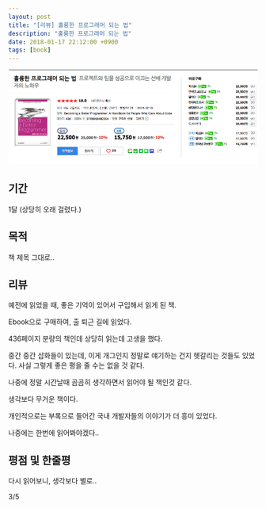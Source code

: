 ```yaml
---
layout: post
title: "[리뷰] 훌륭한 프로그래머 되는 법"
description: "훌륭한 프로그래머 되는 법"
date: 2018-01-17 22:12:00 +0900
tags: [book]
---
```


![book image](/images/book/10.png)

## 기간

1달 (상당히 오래 걸렸다.)

## 목적

책 제목 그대로..

## 리뷰

예전에 읽었을 때, 좋은 기억이 있어서 구입해서 읽게 된 책.

Ebook으로 구매하여, 출 퇴근 길에 읽었다. 

436페이지 분량의 책인데 상당히 읽는데 고생을 했다.

중간 중간 삽화들이 있는데, 이게 개그인지 정말로 얘기하는 건지 헷갈리는 것들도 있었다. 사실 그렇게 좋은 평을 줄 수는 없을 것 같다.

나중에 정말 시간날때 곰곰히 생각하면서 읽어야 될 책인것 같다.

생각보다 무거운 책이다.

개인적으로는 부록으로 들어간 국내 개발자들의 이야기가 더 흥미 있었다.

나중에는 한번에 읽어봐야겠다..

## 평점 및 한줄평

다시 읽어보니, 생각보다 별로..

3/5